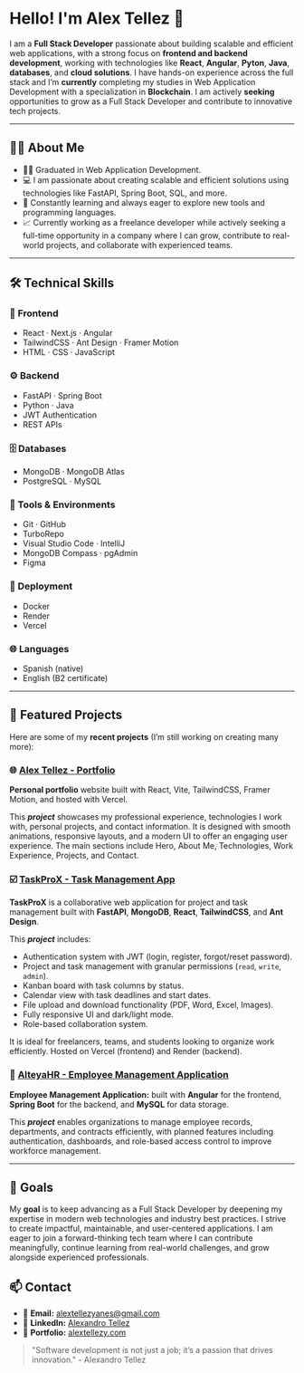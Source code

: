 # Hello! I'm Alex Tellez 👋

I am a **Full Stack Developer** passionate about building scalable and efficient web applications, with a strong focus on **frontend and backend development**, working with technologies like **React**, **Angular**, **Pyton**, **Java**, **databases**, and **cloud solutions**. I have hands-on experience across the full stack and I’m **currently** completing my studies in Web Application Development with a specialization in **Blockchain**. I am actively **seeking** opportunities to grow as a Full Stack Developer and contribute to innovative tech projects.

---
## 🧑‍💻 About Me

- 👨‍🎓 Graduated in Web Application Development.
- 💻 I am passionate about creating scalable and efficient solutions using technologies like FastAPI, Spring Boot, SQL, and more.
- 🚀 Constantly learning and always eager to explore new tools and programming languages.
- 📈 Currently working as a freelance developer while actively seeking a full-time opportunity in a company where I can grow, contribute to real-world projects, and collaborate with experienced teams.
  
---
## 🛠️ Technical Skills

### 🧩 Frontend  
- React · Next.js · Angular  
- TailwindCSS · Ant Design · Framer Motion  
- HTML · CSS · JavaScript

### ⚙️ Backend  
- FastAPI · Spring Boot  
- Python · Java  
- JWT Authentication
- REST APIs

### 🗄️ Databases  
- MongoDB · MongoDB Atlas  
- PostgreSQL · MySQL

### 🧰 Tools & Environments  
- Git · GitHub 
- TurboRepo  
- Visual Studio Code · IntelliJ
- MongoDB Compass · pgAdmin  
- Figma

### 🚀 Deployment  
- Docker
- Render
- Vercel 

### 🌐 Languages  
- Spanish (native) 
- English (B2 certificate)

---
## 🌱 Featured Projects

Here are some of my **recent projects** (I’m still working on creating many more):

### 🌐 [Alex Tellez - Portfolio](https://github.com/AlexandroTellez/alex-tellez-portfolio)
**Personal portfolio** website built with React, Vite, TailwindCSS, Framer Motion, and hosted with Vercel.

This ***project*** showcases my professional experience, technologies I work with, personal projects, and contact information. It is designed with smooth animations, responsive layouts, and a modern UI to offer an engaging user experience. The main sections include Hero, About Me, Technologies, Work Experience, Projects, and Contact.

### ☑️ [TaskProX - Task Management App](https://github.com/AlexandroTellez/TaskProX)
**TaskProX** is a collaborative web application for project and task management built with **FastAPI**, **MongoDB**, **React**, **TailwindCSS**, and **Ant Design**.

This ***project*** includes:
- Authentication system with JWT (login, register, forgot/reset password).
- Project and task management with granular permissions (`read`, `write`, `admin`).
- Kanban board with task columns by status.
- Calendar view with task deadlines and start dates.
- File upload and download functionality (PDF, Word, Excel, Images).
- Fully responsive UI and dark/light mode.
- Role-based collaboration system.

It is ideal for freelancers, teams, and students looking to organize work efficiently. Hosted on Vercel (frontend) and Render (backend).

### 🏢 [AlteyaHR - Employee Management Application](https://github.com/AlexandroTellez/AlteyaHR)
**Employee Management Application:** built with **Angular** for the frontend, **Spring Boot** for the backend, and **MySQL** for data storage.

This ***project*** enables organizations to manage employee records, departments, and contracts efficiently, with planned features including authentication, dashboards, and role-based access control to improve workforce management.

---
## 🎯 Goals

My **goal** is to keep advancing as a Full Stack Developer by deepening my expertise in modern web technologies and industry best practices. I strive to create impactful, maintainable, and user-centered applications. I am eager to join a forward-thinking tech team where I can contribute meaningfully, continue learning from real-world challenges, and grow alongside experienced professionals.

## 📫 Contact

- 📧 **Email:** [alextellezyanes@gmail.com](mailto:alextellezyanes@gmail.com)
- 🔗 **LinkedIn:** [Alexandro Tellez](https://www.linkedin.com/in/alex-tellez-y/)
- 🔗 **Portfolio:** [alextellezy.com](https://www.alextellezy.com/)

> "Software development is not just a job; it’s a passion that drives innovation." - Alexandro Tellez
